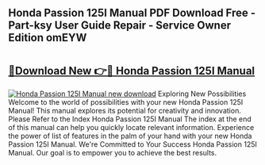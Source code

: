 ## Honda Passion 125I Manual PDF Download Free - Part-ksy User Guide Repair - Service Owner Edition omEYW

# <h2><a href="http://bc34690.oget.top/?id=Honda+Passion+125I+Manual">🔗Download New 👉🔴 Honda Passion 125I Manual</a></h2>

[![Honda Passion 125I Manual new download](https://i.imgur.com/5g1atiW.png)](http://bc34690.oget.top/?id=Honda+Passion+125I+Manual)
Exploring New Possibilities Welcome to the world of possibilities with your new Honda Passion 125I Manual! This manual explores its potential for creativity and innovation. Please Refer to the Index Honda Passion 125I Manual The index at the end of this manual can help you quickly locate relevant information. Experience the power of list of features in the palm of your hand with your new Honda Passion 125I Manual. We're Committed to Your Success Honda Passion 125I Manual. Our goal is to empower you to achieve the best results.
